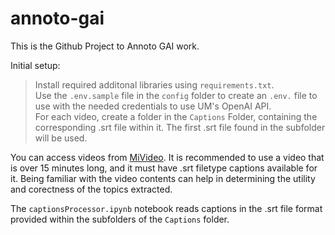 # annoto-gai
This is the Github Project to Annoto GAI work.

Initial setup: 
> Install required additonal libraries using `requirements.txt`.  
> Use the `.env.sample` file in the `config` folder to create an `.env.` file to use with the needed credentials to use UM's OpenAI API.  
> For each video, create a folder in the `Captions` Folder, containing the corresponding .srt file within it. The first .srt file found in the subfolder will be used.  

You can access videos from [MiVideo](https://www.mivideo.it.umich.edu/). It is recommended to use a video that is over 15 minutes long, and it must have .srt filetype captions available for it. Being familiar with the video contents can help in determining the utility and corectness of the topics extracted.

The `captionsProcessor.ipynb` notebook reads captions in the .srt file format provided within the subfolders of the `Captions` folder.